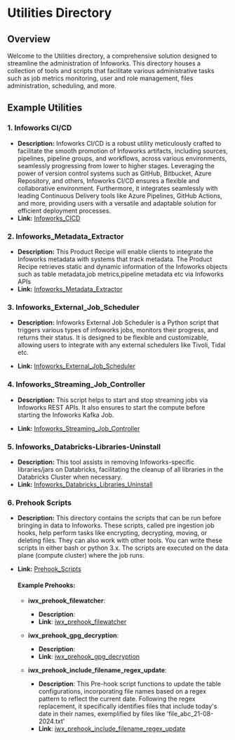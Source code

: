 # Utilities Directory

## Overview
Welcome to the Utilities directory, a comprehensive solution designed to streamline the administration of Infoworks. This directory houses a collection of tools and scripts that facilitate various administrative tasks such as job metrics monitoring, user and role management, files administration, scheduling, and more.

## Example Utilities

### 1. Infoworks CI/CD

- **Description:** Infoworks CI/CD is a robust utility meticulously crafted to facilitate the smooth promotion of Infoworks artifacts, including sources, pipelines, pipeline groups, and workflows, across various environments, seamlessly progressing from lower to higher stages. Leveraging the power of version control systems such as GitHub, Bitbucket, Azure Repository, and others, Infoworks CI/CD ensures a flexible and collaborative environment. Furthermore, it integrates seamlessly with leading Continuous Delivery tools like Azure Pipelines, GitHub Actions, and more, providing users with a versatile and adaptable solution for efficient deployment processes.
- **Link:** [Infoworks_CICD](./Infoworks_CICD/)

### 2. Infoworks_Metadata_Extractor

- **Description:** This Product Recipe will enable clients to integrate the Infoworks metadata with systems that track metadata. The Product Recipe retrieves static and dynamic information of the Infoworks objects such as table metadata,job metrics,pipeline metadata etc via Infoworks APIs
- **Link:** [Infoworks_Metadata_Extractor](./Infoworks_Metadata_Extractor/)

### 3. Infoworks_External_Job_Scheduler

- **Description:** Infoworks External Job Scheduler is a Python script that triggers various types of infoworks jobs, monitors their progress, and returns their status. It is designed to be flexible and customizable, allowing users to integrate with any external schedulers like Tivoli, Tidal etc.

- **Link:** [Infoworks_External_Job_Scheduler](./Infoworks_External_Job_Scheduler/)

### 4. Infoworks_Streaming_Job_Controller

- **Description:** This script helps to start and stop streaming jobs via Infoworks REST APIs. It also ensures to start the compute before starting the Infoworks Kafka Job.

- **Link:** [Infoworks_Streaming_Job_Controller](./Infoworks_Streaming_Job_Controller/)

### 5. Infoworks_Databricks-Libraries-Uninstall

- **Description:** This tool assists in removing Infoworks-specific libraries/jars on Databricks, facilitating the cleanup of all libraries in the Databricks Cluster when necessary.
- **Link:** [Infoworks_Databricks_Libraries_Uninstall](./Infoworks_Databricks_Libraries_Uninstall/)

### 6. Prehook Scripts

- **Description:** This directory contains the scripts that can be run before bringing in data to Infoworks. These scripts, called pre ingestion job hooks, help perform tasks like encrypting, decrypting, moving, or deleting files. They can also work with other tools. You can write these scripts in either bash or python 3.x. The scripts are executed on the data plane (compute cluster) where the job runs.
- **Link:** [Prehook_Scripts](./Prehook_Scripts/)

    #### Example Prehooks:

    - **iwx_prehook_filewatcher**:
      - **Description**:
      - **Link**: [iwx_prehook_filewatcher](./Prehook_Scripts/iwx_prehook_filewatcher/)
  
    - **iwx_prehook_gpg_decryption**:
      - **Description**:
      - **Link**: [iwx_prehook_gpg_decryption](./Prehook_Scripts/iwx_prehook_gpg_decryption/)
  
    - **iwx_prehook_include_filename_regex_update**:
      - **Description**: This Pre-hook script functions to update the table configurations, incorporating file names based on a regex pattern to reflect the current date. Following the regex replacement, it specifically identifies files that include today's date in their names, exemplified by files like 'file_abc_21-08-2024.txt'
      - **Link**: [iwx_prehook_include_filename_regex_update](./Prehook_Scripts/iwx_prehook_include_filename_regex_update/)

